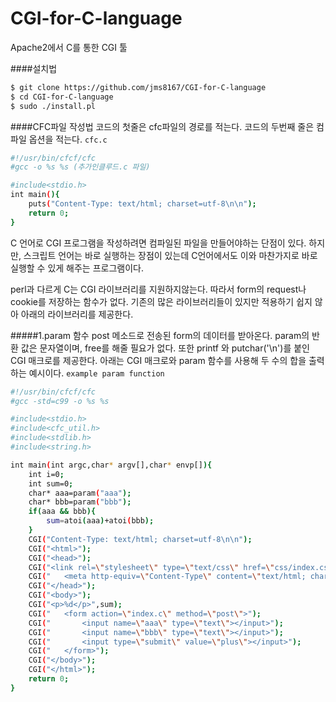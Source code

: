 # CGI-for-C-language
Apache2에서 C를 통한 CGI 툴


####설치법 
```bash
$ git clone https://github.com/jms8167/CGI-for-C-language
$ cd CGI-for-C-language
$ sudo ./install.pl
```
####CFC파일 작성법
코드의 첫줄은 cfc파일의 경로를 적는다.
코드의 두번째 줄은 컴파일 옵션을 적는다.
`cfc.c`
```bash
#!/usr/bin/cfcf/cfc
#gcc -o %s %s (추가인클루드.c 파일)

#include<stdio.h>
int main(){
	puts("Content-Type: text/html; charset=utf-8\n\n");
	return 0;
}
```

C 언어로 CGI 프로그램을 작성하려면 컴파일된 파일을 만들어야하는 단점이 있다. 하지만, 스크립트 언어는 바로 실행하는 장점이 있는데 C언어에서도 이와 마찬가지로 바로실행할 수 있게 해주는 프로그램이다.


perl과 다르게 C는 CGI 라이브러리를 지원하지않는다. 따라서 form의 request나 cookie를 저장하는 함수가 없다. 기존의 많은 라이브러리들이 있지만 적용하기 쉽지 않아 아래의 라이브러리를 제공한다.

#####1.param 함수
post 메소드로 전송된 form의 데이터를 받아온다.
param의 반환 값은 문자열이며, free를 해줄 필요가 없다. 또한 printf 와 putchar('\n')를 붙인 CGI 매크로를 제공한다. 아래는 CGI 매크로와 param 함수를 사용해 두 수의 합을 출력하는 예시이다. 
`example param function`
```bash
#!/usr/bin/cfcf/cfc
#gcc -std=c99 -o %s %s

#include<stdio.h>
#include<cfc_util.h>
#include<stdlib.h>
#include<string.h>

int main(int argc,char* argv[],char* envp[]){
	int i=0;
	int sum=0;
	char* aaa=param("aaa");
	char* bbb=param("bbb");
	if(aaa && bbb){
		sum=atoi(aaa)+atoi(bbb);
	}
	CGI("Content-Type: text/html; charset=utf-8\n\n");
	CGI("<html>");
	CGI("<head>");
	CGI("<link rel=\"stylesheet\" type=\"text/css\" href=\"css/index.css\">");
	CGI("	<meta http-equiv=\"Content-Type\" content=\"text/html; charset=utf-8\" />");
	CGI("</head>");
	CGI("<body>");
	CGI("<p>%d</p>",sum);
	CGI("	<form action=\"index.c\" method=\"post\">");
	CGI("		<input name=\"aaa\" type=\"text\"></input>");
	CGI("		<input name=\"bbb\" type=\"text\"></input>");
	CGI("		<input type=\"submit\" value=\"plus\"></input>");
	CGI("	</form>");
	CGI("</body>");
	CGI("</html>");
	return 0;
}
```

